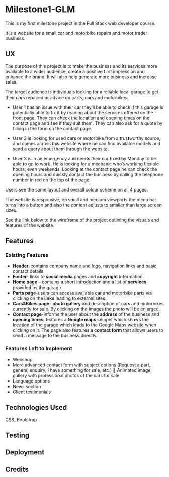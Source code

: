 # Milestone1-GLM

This is my first milestone project in the Full Stack web developer course. 

It is a website for a small car and motorbike repairs and motor trader business.

## UX

 The purpose of this project is to make the business and its services more available to a wider
audience, create a positive first impression and enhance the brand. It will also help
generate more business and increase sales.

The target audience is individuals looking for a reliable local garage to get their cars
repaired or advice on parts, cars and motorbikes.

* User 1 has an issue with their car they’ll be able to check if this
garage is potentially able to fix it by reading about the services offered on the front
page. They can check the location and opening times on the contact page and see if
they suit them. They can also ask for a quote by filling in the form on the contact
page.

* User 2 is looking for used cars or motorbike from a trustworthy source, and
comes across this website where he can find available models and send a
query about them through the website.

* User 3 is in an emergency and needs their car fixed by Monday to be able to go to
work. He is looking for a mechanic who’s working flexible hours, even weekends.
Looking at the contact page he can check the opening hours and quickly contact the
business by calling the telephone number in red on the top of the page.

Users see the same layout and overall colour scheme on all 4 pages. 

The website is responsive, on small and medium viewports the menu bar turns into a button and also the content adjusts to smaller than large screen sizes.

See the link below to the wireframe of the project outlining the visuals and features of
the website.


## Features

### Existing Features
* **Header**-contains company name and logo, navigation links and basic contact details.
* **Footer**- links to **social media** pages and **copyright** information
* **Home page** – contains a short introduction and a list of **services** provided by the garage
* **Parts page**-users can access available car and motorbike parts via clicking on the **links** leading to external sites.
*  **Cars&Bikes page**- **photo gallery** and description of cars and motorbikes currently for sale. By clicking on the images the photo will be enlarged. 
* **Contact page**-informs the user about the **address** of the business and **opening times**; features a **Google maps** snippet which shows the location of the garage which leads to the Google Maps website when clicking on it. The page also features a **contact form** that allows users to send a message to the business directly.

### Features Left to Implement

* Webshop
* More advanced contact form with subject options (Request a part, general
enquiry, I have something for sale, etc.)  Animated image gallery with professional photos of the cars for sale
* Language options
* News section
* Client testimonials

## Technologies Used

CSS,
Bootstrap

## Testing

## Deployment

## Credits


